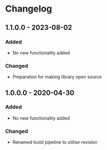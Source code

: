 # Changelog

## 1.1.0.0 - 2023-08-02
### Added
- No new functionality added

### Changed
- Preparation for making library open source

## 1.0.0.0 - 2020-04-30
### Added
- No new functionality added

### Changed
- Renamed build pipeline to utilise revision
